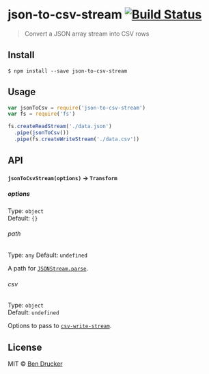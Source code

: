 # json-to-csv-stream [![Build Status](https://travis-ci.org/bendrucker/json-to-csv-stream.svg?branch=master)](https://travis-ci.org/bendrucker/json-to-csv-stream)

> Convert a JSON array stream into CSV rows


## Install

```
$ npm install --save json-to-csv-stream
```


## Usage

```js
var jsonToCsv = require('json-to-csv-stream')
var fs = require('fs')

fs.createReadStream('./data.json')
  .pipe(jsonToCsv())
  .pipe(fs.createWriteStream('./data.csv'))
```

## API

#### `jsonToCsvStream(options)` -> `Transform`

##### options

Type: `object`  
Default: `{}`

###### path

Type: `any`
Default: `undefined`

A path for [`JSONStream.parse`](https://github.com/dominictarr/JSONStream#jsonstreamparsepath).

###### csv

Type: `object`  
Default: `undefined`

Options to pass to [`csv-write-stream`](https://github.com/maxogden/csv-write-stream#var-writer--csvwriteroptions).

## License

MIT © [Ben Drucker](http://bendrucker.me)
